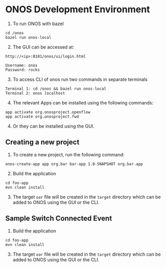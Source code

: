 # ONOS Development Environment

1. To run ONOS with bazel

```
cd /onos
bazel run onos-local
```

2. The GUI can be accessed at:

```
http://<ip>:8181/onos/ui/login.html

Username: onos
Password: rocks
```

3. To access CLI of onos run two commands in separate terminals

```
Terminal 1: cd /onos && bazel run onos-local
Terminal 2: onos localhost
```

4. The relevant Apps can be installed using the following commands:

```
app activate org.onosproject.openflow
app activate org.onosproject.fwd
```

4. Or they can be installed using the GUI.

## Creating a new project

1. To create a new project, run the following command:

```
onos-create-app app org.bar bar-app 1.0-SNAPSHOT org.bar.app
```

2. Build the application

```
cd foo-app
mvn clean install
```

3. The target `oar` file will be created in the `target` directory which can be added to ONOS using the GUI or the CLI.

## Sample Switch Connected Event

1. Build the application

```
cd foo-app
mvn clean install
```

3. The target `oar` file will be created in the `target` directory which can be added to ONOS using the GUI or the CLI.

